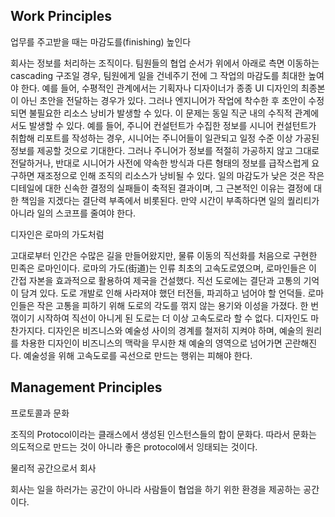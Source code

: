 ## Work Principles

업무를 주고받을 때는 마감도를(finishing) 높인다

회사는 정보를 처리하는 조직이다. 팀원들의 협업 순서가 위에서 아래로 측면 이동하는 cascading 구조일 경우, 팀원에게 일을 건네주기 전에 그 작업의 마감도를 최대한 높여야 한다. 예를 들어, 수평적인 관계에서는 기획자나 디자이너가 종종 UI 디자인의 최종본이 아닌 초안을 전달하는 경우가 있다. 그러나 엔지니어가 작업에 착수한 후 초안이 수정되면 불필요한 리소스 낭비가 발생할 수 있다. 이 문제는 동일 직군 내의 수직적 관계에서도 발생할 수 있다. 예를 들어, 주니어 컨설턴트가 수집한 정보를 시니어 컨설턴트가 취합해 리포트를 작성하는 경우, 시니어는 주니어들이 일관되고 일정 수준 이상 가공된 정보를 제공할 것으로 기대한다. 그러나 주니어가 정보를 적절히 가공하지 않고 그대로 전달하거나, 반대로 시니어가 사전에 약속한 방식과 다른 형태의 정보를 급작스럽게 요구하면 재조정으로 인해 조직의 리소스가 낭비될 수 있다. 일의 마감도가 낮은 것은 작은 디테일에 대한 신속한 결정의 실패들이 축적된 결과이며, 그 근본적인 이유는 결정에 대한 책임을 지겠다는 결단력 부족에서 비롯된다. 만약 시간이 부족하다면 일의 퀄리티가 아니라 일의 스코프를 줄여야 한다.

디자인은 로마의 가도처럼

고대로부터 인간은 수많은 길을 만들어왔지만, 물류 이동의 직선화를 처음으로 구현한 민족은 로마인이다. 로마의 가도(街道)는 인류 최초의 고속도로였으며, 로마인들은 이 간접 자본을 효과적으로 활용하여 제국을 건설했다. 직선 도로에는 결단과 고통의 기억이 담겨 있다. 도로 개발로 인해 사라져야 했던 터전들, 파괴하고 넘어야 할 언덕들. 로마인들은 작은 고통을 피하기 위해 도로의 각도를 꺾지 않는 용기와 이성을 가졌다. 한 번 꺾이기 시작하여 직선이 아니게 된 도로는 더 이상 고속도로라 할 수 없다. 디자인도 마찬가지다. 디자인은 비즈니스와 예술성 사이의 경계를 철저히 지켜야 하며, 예술의 원리를 차용한 디자인이 비즈니스의 맥락을 무시한 채 예술의 영역으로 넘어가면 곤란해진다. 예술성을 위해 고속도로를 곡선으로 만드는 행위는 피해야 한다.

## Management Principles

프로토콜과 문화

조직의 Protocol이라는 클래스에서 생성된 인스턴스들의 합이 문화다. 따라서 문화는 의도적으로 만드는 것이 아니라 좋은 protocol에서 잉태되는 것이다.

물리적 공간으로서 회사

회사는 일을 하러가는 공간이 아니라 사람들이 협업을 하기 위한 환경을 제공하는 공간이다.
